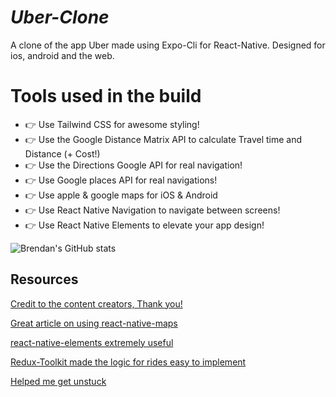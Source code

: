 # ***Uber-Clone***

A clone of the app Uber made using Expo-Cli for React-Native. Designed for ios, android and the web.

# Tools used in the build

- 👉  Use Tailwind CSS for awesome styling!
- 👉  Use the Google Distance Matrix API to calculate Travel time and Distance (+ Cost!)
- 👉  Use the Directions Google API for real navigation!
- 👉  Use Google places API for real navigations!
- 👉  Use apple & google maps for iOS & Android 
- 👉  Use React Native Navigation to navigate between screens!
- 👉  Use React Native Elements to elevate your app design!


![Brendan's GitHub stats](https://github-readme-stats.vercel.app/api?username=bfrisbyh92&show_icons=true&theme=radical)

## **Resources**

[Credit to the content creators, Thank you!](https://www.youtube.com/watch?v=bvn_HYpix6s&t=3522s)

[Great article on using react-native-maps](https://blog.logrocket.com/react-native-maps-introduction/)

[react-native-elements extremely useful](https://reactnativeelements.com/)

[Redux-Toolkit made the logic for rides easy to implement](https://redux-toolkit.js.org/)

[Helped me get unstuck](https://stackoverflow.com/questions/68907223/reducer-in-react-native-not-working-not-a-function/69039012#69039012)
